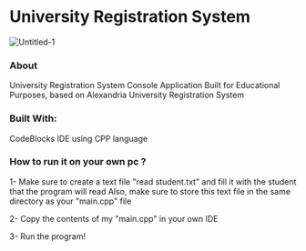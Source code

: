 # University Registration System

![Untitled-1](https://user-images.githubusercontent.com/68364202/88329046-aabba980-cd29-11ea-94db-9b63e60e3f85.png)

### About
University Registration System Console Application Built for Educational Purposes, based on Alexandria University Registration System

### Built With:
CodeBlocks IDE using CPP language

### How to run it on your own pc ?
1- Make sure to create a text file "read student.txt" and fill it with the student that the program will read
Also, make sure to store this text file in the same directory as your "main.cpp" file

2- Copy the contents of my "main.cpp" in your own IDE

3- Run the program!
